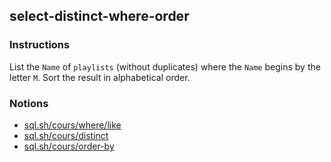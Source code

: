 ## select-distinct-where-order

### Instructions

List the `Name` of `playlists` (without duplicates) where the `Name` begins by the letter `M`. Sort the result in alphabetical order.

### Notions

- [sql.sh/cours/where/like](https://sql.sh/cours/where/like)
- [sql.sh/cours/distinct](https://sql.sh/cours/distinct)
- [sql.sh/cours/order-by](https://sql.sh/cours/order-by)
